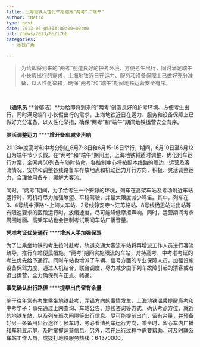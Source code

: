 ```yaml
---
title: 上海地铁人性化举措迎接”两考”、”端午”
author: iMetro
type: post
date: 2013-06-05T03:00:00+00:00
url: /news/2013/06/1766
categories:
  - 地铁广角

---
```

> 为给即将到来的“两考”创造良好的护考环境、方便考生出行，同时满足端午小长假出行的需求，上海地铁近日在运力、服务和设备保障上已做好充分准备，以人性化举措，确保“两考”和“端午”期间地铁运营安全有序。

&#160;

**（通讯员** **曾郁洁）**为给即将到来的“两考”创造良好的护考环境、方便考生出行，同时满足端午小长假出行的需求，上海地铁近日在运力、服务和设备保障上已做好充分准备，以人性化举措，确保“两考”和“端午”期间地铁运营安全有序。

**灵活调整运力** ******增开备车减少声响**

2013年度高考和中考分别在6月7-8日和6月15-16日举行，期间，6月10日至6月12日为端午节小长假。在“两考”和“端午”期间里，上海地铁将适时调整、优化列车运行方案，全网共50列备车随时待命，各控制中心将按照本线路的周边、运营及客流情况，安排和调整各线路备车存放地点和机动运力开行方向，积极、灵活调整运力，合理使用备车，缓解大客流。

同时，“两考”期间，为了给考生一个安静的环境，列车在高架车站及考场附近车站运行时，司机将尽力加强瞭望、平稳驾驶，并最大限度减少鸣笛。其中，列车在3、4号线中潭路～上海火车站、2号线静安寺～江苏路站、8号线杨思站进出站等有限速要求的区段运行时，放缓速度，尽可能降低摩擦声响。同时，运营期间考点周围地面、高架车站也会控制考试期间车站广播音量。

**凭准考证优先通行** ******增派人手加强保驾**

为了让乘坐地铁的考生按时赴考，轨道交通大客流车站将再增派工作人员进行客流疏导，推行车站便民措施。“两考”期间实施限流的车站，对持高考、中考准考证的考生优先给予通行。同时车站也增派了车辆、信号方面的专业保障人员，加强设施设备保驾力度，通过人机结合，联合调度，尽力减少由于列车故障引起的清客或者退出运营，全力确保列车正点、畅通。

**事先确认出行路径** ******提早出门留有余量**

鉴于往年常有考生乘坐地铁赴考，弄错方向的事情发生，上海地铁温馨提醒高考和中考学子：事先通过上网查询、车站公告、热线咨询等方式，确认考点方位、就近的地铁车站，以及列车班次间隔等出行信息。尽可能提前出门，留有余量，并预备好另一条备用出行途径；候车时，务必看清列车运行方向，乘坐时，留心车内广播和车厢显示屏，及时掌握运营信息。另外，若在出行过程中需要帮助，可及时联系车站工作人员，或拨打地铁服务热线：64370000。